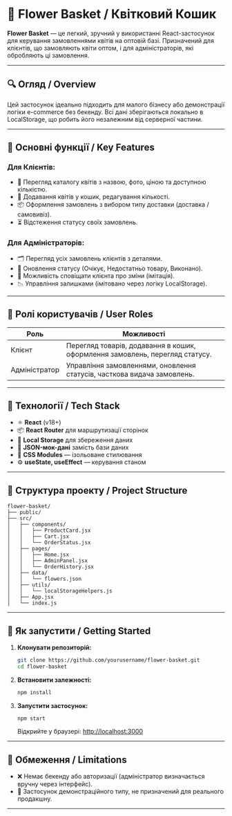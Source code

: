 # 🌸 Flower Basket / Квітковий Кошик

**Flower Basket** — це легкий, зручний у використанні React-застосунок для керування замовленнями квітів на оптовій базі. Призначений для клієнтів, що замовляють квіти оптом, і для адміністраторів, які обробляють ці замовлення.

---

## 🔍 Огляд / Overview

Цей застосунок ідеально підходить для малого бізнесу або демонстрації логіки e-commerce без бекенду. Всі дані зберігаються локально в LocalStorage, що робить його незалежним від серверної частини.

---

## 🎯 Основні функції / Key Features

### Для Клієнтів:

- 🔎 Перегляд каталогу квітів з назвою, фото, ціною та доступною кількістю.
- 🛒 Додавання квітів у кошик, редагування кількості.
- 📦 Оформлення замовлень з вибором типу доставки (доставка / самовивіз).
- ⏳ Відстеження статусу своїх замовлень.

### Для Адміністраторів:

- 🗂 Перегляд усіх замовлень клієнтів з деталями.
- 📝 Оновлення статусу (Очікує, Недостатньо товару, Виконано).
- 🔔 Можливість сповіщати клієнта про зміни (імітація).
- 📉 Управління залишками (імітовано через логіку LocalStorage).

---

## 👥 Ролі користувачів / User Roles

| Роль          | Можливості                                                                   |
| ------------- | ---------------------------------------------------------------------------- |
| Клієнт        | Перегляд товарів, додавання в кошик, оформлення замовлень, перегляд статусу. |
| Адміністратор | Управління замовленнями, оновлення статусів, часткова видача замовлень.      |

---

## 🧰 Технології / Tech Stack

- ⚛ **React** (v18+)
- 📦 **React Router** для маршрутизації сторінок
- 💾 **Local Storage** для збереження даних
- 📄 **JSON-мок-дані** замість бази даних
- 🎨 **CSS Modules** — ізольоване стилювання
- ⚙️ **useState, useEffect** — керування станом

---

## 📂 Структура проекту / Project Structure

```
flower-basket/
├── public/
├── src/
│   ├── components/
│   │   ├── ProductCard.jsx
│   │   ├── Cart.jsx
│   │   └── OrderStatus.jsx
│   ├── pages/
│   │   ├── Home.jsx
│   │   ├── AdminPanel.jsx
│   │   └── OrderHistory.jsx
│   ├── data/
│   │   └── flowers.json
│   ├── utils/
│   │   └── localStorageHelpers.js
│   ├── App.jsx
│   └── index.js
```

---

## 🚀 Як запустити / Getting Started

1. **Клонувати репозиторій:**

   ```bash
   git clone https://github.com/yourusername/flower-basket.git
   cd flower-basket
   ```

2. **Встановити залежності:**

   ```bash
   npm install
   ```

3. **Запустити застосунок:**

   ```bash
   npm start
   ```

   Відкрийте у браузері: [http://localhost:3000](http://localhost:3000)

---

## 📌 Обмеження / Limitations

- ❌ Немає бекенду або авторизації (адміністратор визначається вручну через інтерфейс).
- 🔁 Застосунок демонстраційного типу, не призначений для реального продакшну.

---
